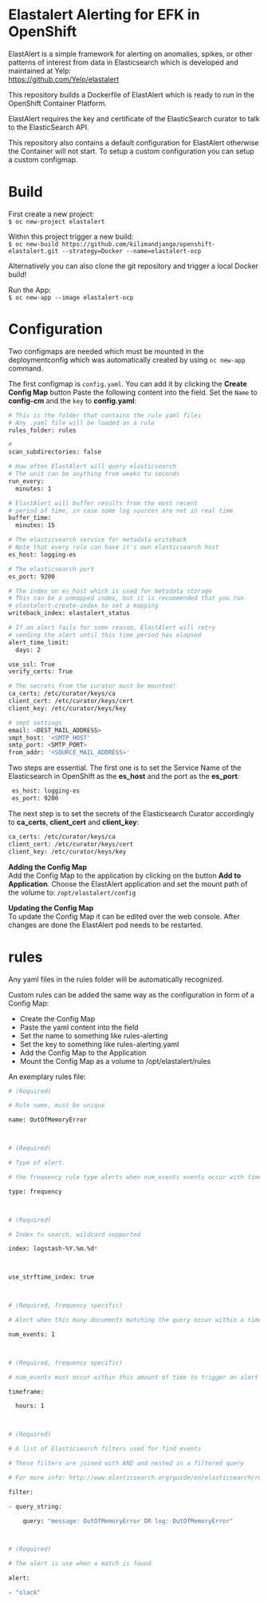 # Elastalert Alerting for EFK in OpenShift

ElastAlert is a simple framework for alerting on anomalies, spikes, or other patterns of interest from data in Elasticsearch which is developed and maintained at Yelp:  
https://github.com/Yelp/elastalert

This repository builds a Dockerfile of ElastAlert which is ready to run in the OpenShift Container Platform.

ElastAlert requires the key and certificate of the ElasticSearch curator to talk to the ElasticSearch API.

This repository also contains a default configuration for ElastAlert otherwise the Container will not start.
To setup a custom configuration you can setup a custom configmap.

# Build

First create a new project:  
`$ oc new-project elastalert`

Within this project trigger a new build:  
`$ oc new-build https://github.com/kilimandjango/openshift-elastalert.git --strategy=Docker --name=elastalert-ocp`

Alternatively you can also clone the git repository and trigger a local Docker build!

Run the App:  
`$ oc new-app --image elastalert-ocp`

# Configuration

Two configmaps are needed which must be mounted in the deploymentconfig which was automatically created by using `oc new-app` command.

The first configmap is `config.yaml`. You can add it by clicking the **Create Config Map** button Paste the following content into the field.
Set the `Name` to **config-cm** and the `key` to **config.yaml**:  

```bash
# This is the folder that contains the rule yaml files
# Any .yaml file will be loaded as a rule
rules_folder: rules

#
scan_subdirectories: false

# How often ElastAlert will query elasticsearch
# The unit can be anything from weeks to seconds
run_every:
  minutes: 1

# ElastAlert will buffer results from the most recent
# period of time, in case some log sources are not in real time
buffer_time:
  minutes: 15

# The elasticsearch service for metadata writeback
# Note that every rule can have it's own elasticsearch host
es_host: logging-es

# The elasticsearch port
es_port: 9200

# The index on es_host which is used for metadata storage
# This can be a unmapped index, but it is recommended that you run
# elastalert-create-index to set a mapping
writeback_index: elastalert_status

# If an alert fails for some reason, ElastAlert will retry
# sending the alert until this time period has elapsed
alert_time_limit:
  days: 2

use_ssl: True
verify_certs: True

# The secrets from the curator must be mounted!
ca_certs: /etc/curator/keys/ca
client_cert: /etc/curator/keys/cert
client_key: /etc/curator/keys/key

# smpt settings
email: <DEST_MAIL_ADDRESS>
smpt_host: '<SMTP_HOST'
smtp_port: <SMTP_PORT>
from_addr: '<SOURCE_MAIL_ADDRESS>'
```
Two steps are essential. The first one is to set the Service Name of the Elasticsearch in OpenShift as the **es_host** and the port as the **es_port**:  
```bash
 es_host: logging-es
 es_port: 9200
 ```

 The next step is to set the secrets of the Elasticsearch Curator accordingly to **ca_certs**, **client_cert** and **client_key**:  
 ```bash
 ca_certs: /etc/curator/keys/ca
 client_cert: /etc/curator/keys/cert
 client_key: /etc/curator/keys/key
 ```
**Adding the Config Map**  
Add the Config Map to the application by clicking on the button **Add to Application**. Choose the ElastAlert application and set the mount path of the volume to:
`/opt/elastalert/config`

**Updating the Config Map**  
To update the Config Map it can be edited over the web console. After changes are done the ElastAlert pod needs to be restarted.

# rules

Any yaml files in the rules folder will be automatically recognized.

Custom rules can be added the same way as the configuration in form of a Config Map:  
- Create the Config Map
- Paste the yaml content into the field
- Set the name to something like rules-alerting
- Set the key to something like rules-alerting.yaml
- Add the Config Map to the Application
- Mount the Config Map as a volume to /opt/elastalert/rules

An exemplary rules file:
```bash
# (Required)

# Rule name, must be unique

name: OutOfMemoryError



# (Required)

# Type of alert.

# the frequency rule type alerts when num_events events occur with timeframe time

type: frequency



# (Required)

# Index to search, wildcard supported

index: logstash-%Y.%m.%d*



use_strftime_index: true



# (Required, frequency specific)

# Alert when this many documents matching the query occur within a timeframe

num_events: 1



# (Required, frequency specific)

# num_events must occur within this amount of time to trigger an alert

timeframe:

  hours: 1



# (Required)

# A list of Elasticsearch filters used for find events

# These filters are joined with AND and nested in a filtered query

# For more info: http://www.elasticsearch.org/guide/en/elasticsearch/reference/current/query-dsl.html

filter:

- query_string:

    query: "message: OutOfMemoryError OR log: OutOfMemoryError"



# (Required)

# The alert is use when a match is found

alert:

- "slack"
```
